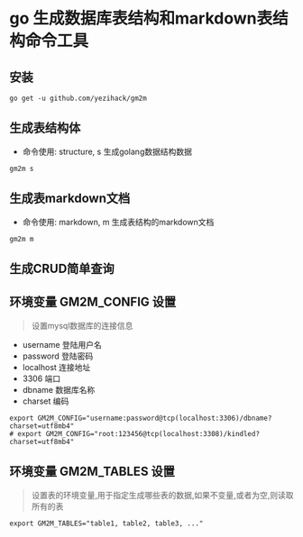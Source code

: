 # go 生成数据库表结构和markdown表结构命令工具
>

## 安装
```
go get -u github.com/yezihack/gm2m
```

## 生成表结构体
- 命令使用: structure, s  生成golang数据结构数据
```
gm2m s
```

## 生成表markdown文档

- 命令使用: markdown, m   生成表结构的markdown文档
```
gm2m m
```

## 生成CRUD简单查询


## 环境变量 GM2M_CONFIG 设置
> 设置mysql数据库的连接信息
- username 登陆用户名
- password 登陆密码
- localhost 连接地址
- 3306 端口
- dbname 数据库名称
- charset 编码

```
export GM2M_CONFIG="username:password@tcp(localhost:3306)/dbname?charset=utf8mb4"
# export GM2M_CONFIG="root:123456@tcp(localhost:3308)/kindled?charset=utf8mb4"
```

## 环境变量 GM2M_TABLES 设置
> 设置表的环境变量,用于指定生成哪些表的数据,如果不变量,或者为空,则读取所有的表

```
export GM2M_TABLES="table1, table2, table3, ..."
```